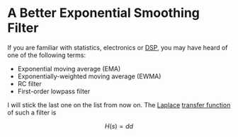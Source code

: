 # A Better Exponential Smoothing Filter

If you are familiar with statistics, electronics or
[DSP](https://en.wikipedia.org/wiki/Digital_signal_processing), you may
have heard of one of the following terms:
- Exponential moving average (EMA)
- Exponentially-weighted moving average (EWMA)
- RC filter
- First-order lowpass filter

I will stick the last one on the list from now on. The
[Laplace](https://en.wikipedia.org/wiki/Laplace_transform)
[transfer function](https://en.wikipedia.org/wiki/Transfer_function) of such a filter is

$$H(s) = dd$$
